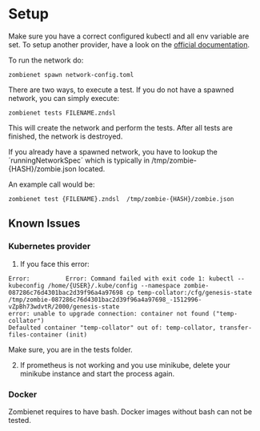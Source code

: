 # Setup

Make sure you have a correct configured kubectl and all env variable are set.
To setup another provider, have a look on the [official documentation](https://paritytech.github.io/zombienet/).

To run the network do:
```
zombienet spawn network-config.toml
```

There are two ways, to execute a test. If you do not have a spawned network, you can simply execute:

```
zombienet tests FILENAME.zndsl
```

This will create the network and perform the tests. After all tests are finished, the network is destroyed.

If you already have a spawned network, you have to lookup the ´runningNetworkSpec´ which is typically in  /tmp/zombie-{HASH}/zombie.json located.

An example call would be:


```
zombienet test {FILENAME}.zndsl  /tmp/zombie-{HASH}/zombie.json
```

## Known Issues

### Kubernetes provider

1. If you face this error:

```
Error:          Error: Command failed with exit code 1: kubectl --kubeconfig /home/{USER}/.kube/config --namespace zombie-087286c76d4301bac2d39f96a4a97698 cp temp-collator:/cfg/genesis-state /tmp/zombie-087286c76d4301bac2d39f96a4a97698_-1512996-vZpBh73wdvtR/2000/genesis-state
error: unable to upgrade connection: container not found ("temp-collator")
Defaulted container "temp-collator" out of: temp-collator, transfer-files-container (init)
```

Make sure, you are in the tests folder.

2. If prometheus is not working and you use minikube, delete your minikube instance and start the process again.

### Docker

Zombienet requires to have bash. Docker images without bash can not be tested.
